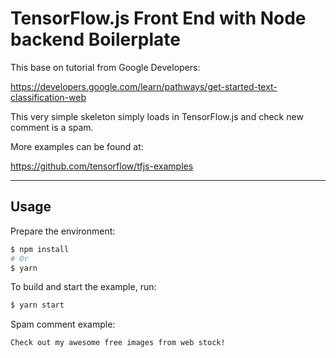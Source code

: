 TensorFlow.js Front End with Node backend Boilerplate
=================

This base on tutorial from Google Developers:

https://developers.google.com/learn/pathways/get-started-text-classification-web

This very simple skeleton simply loads in TensorFlow.js and check new comment is a spam.

More examples can be found at:

https://github.com/tensorflow/tfjs-examples

-------------------

## Usage

Prepare the environment:
```sh
$ npm install
# Or
$ yarn
```

To build and start the example, run:
```sh
$ yarn start
```

Spam comment example:
```text
Check out my awesome free images from web stock!
```